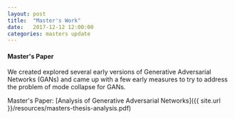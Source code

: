 ```yaml
---
layout: post
title:  "Master's Work"
date:   2017-12-12 12:00:00
categories: masters update
---
```


#### Master's Paper

We created explored several early versions of Generative Adversarial Networks (GANs) and came up with a few early measures to try to address the problem of mode collapse for GANs.

Master's Paper: [Analysis of Generative Adversarial Networks]({{ site.url }}/resources/masters-thesis-analysis.pdf)
